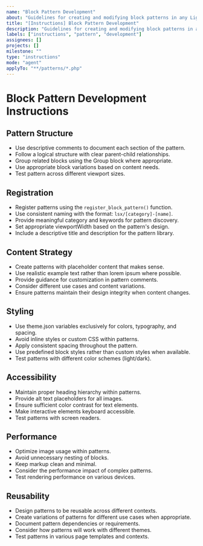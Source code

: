 ```yaml
---
name: "Block Pattern Development"
about: "Guidelines for creating and modifying block patterns in any LightSpeed WordPress project."
title: "[Instructions] Block Pattern Development"
description: "Guidelines for creating and modifying block patterns in any LightSpeed WordPress project."
labels: ["instructions", "pattern", "development"]
assignees: []
projects: []
milestone: ""
type: "instructions"
mode: "agent"
applyTo: "**/patterns/*.php"
---
```


# Block Pattern Development Instructions

## Pattern Structure

- Use descriptive comments to document each section of the pattern.
- Follow a logical structure with clear parent-child relationships.
- Group related blocks using the Group block where appropriate.
- Use appropriate block variations based on content needs.
- Test pattern across different viewport sizes.

## Registration

- Register patterns using the `register_block_pattern()` function.
- Use consistent naming with the format: `lsx/[category]-[name]`.
- Provide meaningful category and keywords for pattern discovery.
- Set appropriate viewportWidth based on the pattern's design.
- Include a descriptive title and description for the pattern library.

## Content Strategy

- Create patterns with placeholder content that makes sense.
- Use realistic example text rather than lorem ipsum where possible.
- Provide guidance for customization in pattern comments.
- Consider different use cases and content variations.
- Ensure patterns maintain their design integrity when content changes.

## Styling

- Use theme.json variables exclusively for colors, typography, and spacing.
- Avoid inline styles or custom CSS within patterns.
- Apply consistent spacing throughout the pattern.
- Use predefined block styles rather than custom styles when available.
- Test patterns with different color schemes (light/dark).

## Accessibility

- Maintain proper heading hierarchy within patterns.
- Provide alt text placeholders for all images.
- Ensure sufficient color contrast for text elements.
- Make interactive elements keyboard accessible.
- Test patterns with screen readers.

## Performance

- Optimize image usage within patterns.
- Avoid unnecessary nesting of blocks.
- Keep markup clean and minimal.
- Consider the performance impact of complex patterns.
- Test rendering performance on various devices.

## Reusability

- Design patterns to be reusable across different contexts.
- Create variations of patterns for different use cases when appropriate.
- Document pattern dependencies or requirements.
- Consider how patterns will work with different themes.
- Test patterns in various page templates and contexts.

